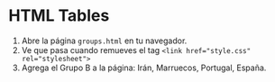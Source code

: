 # HTML Tables

1. Abre la página `groups.html` en tu navegador.
2. Ve que pasa cuando remueves el tag `<link href="style.css" rel="stylesheet">`
3. Agrega el Grupo B a la página: Irán, Marruecos, Portugal, España.

